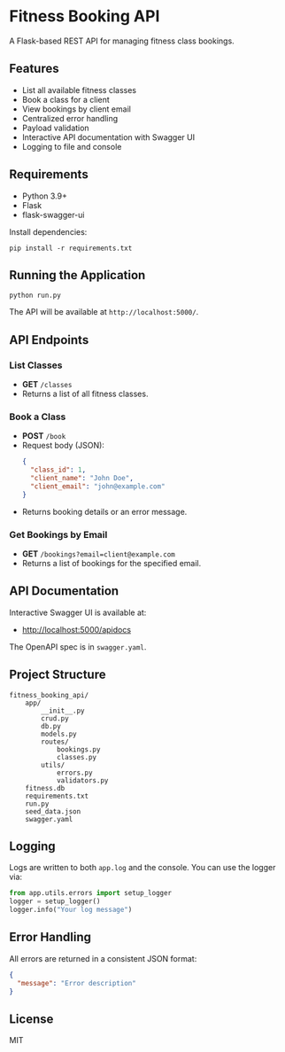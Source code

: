 # Fitness Booking API

A Flask-based REST API for managing fitness class bookings.

## Features
- List all available fitness classes
- Book a class for a client
- View bookings by client email
- Centralized error handling
- Payload validation
- Interactive API documentation with Swagger UI
- Logging to file and console

## Requirements
- Python 3.9+
- Flask
- flask-swagger-ui

Install dependencies:
```
pip install -r requirements.txt
```

## Running the Application
```
python run.py
```

The API will be available at `http://localhost:5000/`.

## API Endpoints

### List Classes
- **GET** `/classes`
- Returns a list of all fitness classes.

### Book a Class
- **POST** `/book`
- Request body (JSON):
  ```json
  {
    "class_id": 1,
    "client_name": "John Doe",
    "client_email": "john@example.com"
  }
  ```
- Returns booking details or an error message.

### Get Bookings by Email
- **GET** `/bookings?email=client@example.com`
- Returns a list of bookings for the specified email.

## API Documentation

Interactive Swagger UI is available at:
- [http://localhost:5000/apidocs](http://localhost:5000/apidocs)

The OpenAPI spec is in `swagger.yaml`.

## Project Structure
```
fitness_booking_api/
    app/
        __init__.py
        crud.py
        db.py
        models.py
        routes/
            bookings.py
            classes.py
        utils/
            errors.py
            validators.py
    fitness.db
    requirements.txt
    run.py
    seed_data.json
    swagger.yaml
```

## Logging

Logs are written to both `app.log` and the console. You can use the logger via:
```python
from app.utils.errors import setup_logger
logger = setup_logger()
logger.info("Your log message")
```

## Error Handling

All errors are returned in a consistent JSON format:
```json
{
  "message": "Error description"
}
```

## License
MIT

